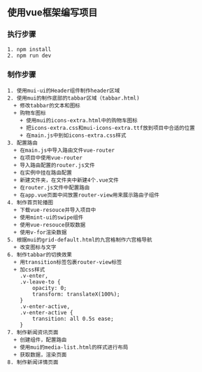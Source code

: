 ## 使用vue框架编写项目
###  执行步骤
    1. npm install
    2. npm run dev
### 制作步骤
    1. 使用mui-ui的Header组件制作header区域
    2. 使用mui的制作底部的tabbar区域（tabbar.html)
      + 修改tabbar的文本和图标
      + 购物车图标
        + 使用mui的icons-extra.html中的购物车图标
        + 把icons-extra.css和mui-icons-extra.ttf放到项目中合适的位置
        + 在main.js中到如icons-extra.css样式
    3. 配置路由
      + 在main.js中导入路由文件vue-router
      + 在项目中使用vue-router
      + 导入路由配置的router.js文件
      + 在实例中挂在路由配置
      + 新建文件夹，在文件夹中新建4个.vue文件
      + 在router.js文件中配置路由
      + 在app.vue页面中间放置router-view用来展示路由子组件
    4. 制作首页轮播图
      + 下载vue-resouce并导入项目中
      + 使用mint-ui的swipe组件
      + 使用vue-resouce获取数据
      + 使用v-for渲染数据
    5. 根据mui的grid-default.html的九宫格制作六宫格导航
      + 改变图标与文字
    6. 制作tabbar的切换效果
      + 用transition标签包裹router-view标签
      + 加css样式
        .v-enter,
        .v-leave-to {
            opacity: 0;
            transform: translateX(100%);
        }
        .v-enter-active,
        .v-enter-active {
            transition: all 0.5s ease;
        }  
    7. 制作新闻资讯页面
      + 创建组件，配置路由
      + 使用mui的media-list.html的样式进行布局
      + 获取数据，渲染页面
    8. 制作新闻详情页面